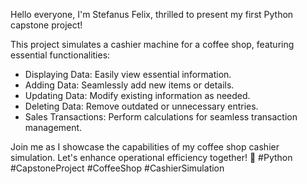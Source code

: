 Hello everyone, I'm Stefanus Felix, thrilled to present my first Python capstone project!

This project simulates a cashier machine for a coffee shop, featuring essential functionalities:

- Displaying Data: Easily view essential information.
- Adding Data: Seamlessly add new items or details.
- Updating Data: Modify existing information as needed.
- Deleting Data: Remove outdated or unnecessary entries.
- Sales Transactions: Perform calculations for seamless transaction management.
  
Join me as I showcase the capabilities of my coffee shop cashier simulation. Let's enhance operational efficiency together! 🌟 #Python #CapstoneProject #CoffeeShop #CashierSimulation
